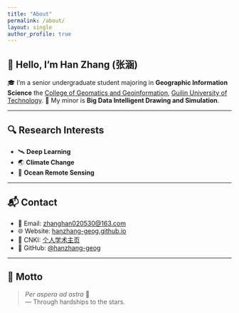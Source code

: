 ```yaml
---
title: "About"
permalink: /about/
layout: single
author_profile: true
---
```


## 👋 Hello, I’m Han Zhang (张涵)

🎓 I’m a senior undergraduate student majoring in **Geographic Information Science** the [College of Geomatics and Geoinformation](https://cgg.glut.edu.cn/), [Guilin University of Technology](https://www.glut.edu.cn/).
📝 My minor is **Big Data Intelligent Drawing and Simulation**.  

---

## 🔍 Research Interests

- 🛰️ **Deep Learning**
- 🌏 **Climate Change**
- 🌊 **Ocean Remote Sensing**

---


## 📬 Contact

- 📧 Email: [zhanghan020530@163.com](mailto:zhanghan020530@163.com)  
- 🌐 Website: [hanzhang-geog.github.io](https://hanzhang-geog.github.io)  
- 🏡 CNKI: [个人学术主页](https://kns.cnki.net/kcms2/author/detail?v=BlOUhu2v8Y9h...)  
- 🐙 GitHub: [@hanzhang-geog](https://github.com/hanzhang-geog)

---

## 💬 Motto

> *Per aspera ad astra* 🌠  
> — Through hardships to the stars.
